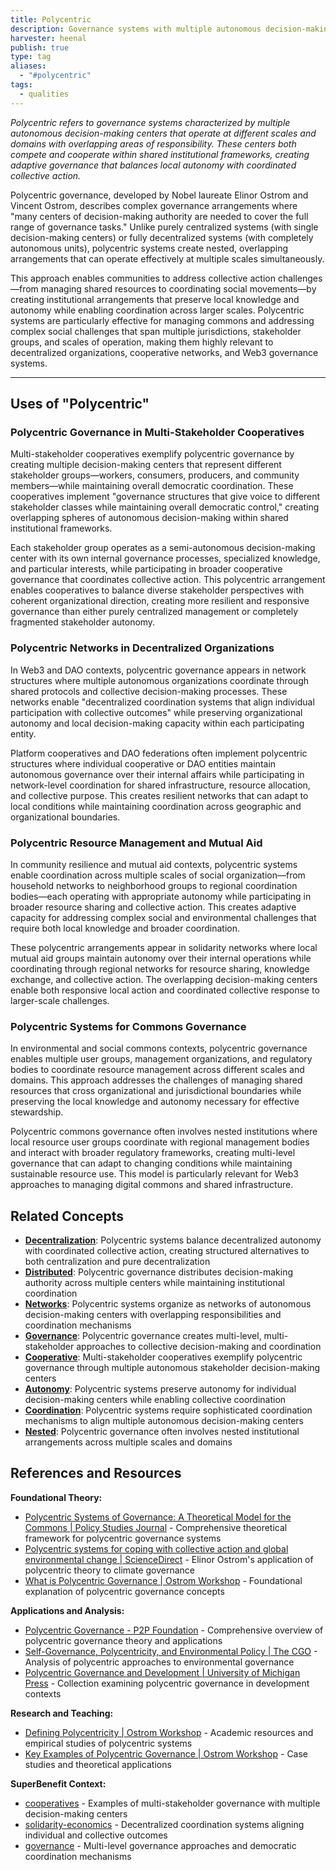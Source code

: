 ```yaml
---
title: Polycentric
description: Governance systems with multiple autonomous decision-making centers operating at different scales with overlapping responsibilities, enabling both local autonomy and coordinated collective action
harvester: heenal
publish: true
type: tag
aliases:
  - "#polycentric"
tags:
  - qualities
---
```


*Polycentric refers to governance systems characterized by multiple autonomous decision-making centers that operate at different scales and domains with overlapping areas of responsibility. These centers both compete and cooperate within shared institutional frameworks, creating adaptive governance that balances local autonomy with coordinated collective action.*

Polycentric governance, developed by Nobel laureate Elinor Ostrom and Vincent Ostrom, describes complex governance arrangements where "many centers of decision-making authority are needed to cover the full range of governance tasks." Unlike purely centralized systems (with single decision-making centers) or fully decentralized systems (with completely autonomous units), polycentric systems create nested, overlapping arrangements that can operate effectively at multiple scales simultaneously.

This approach enables communities to address collective action challenges—from managing shared resources to coordinating social movements—by creating institutional arrangements that preserve local knowledge and autonomy while enabling coordination across larger scales. Polycentric systems are particularly effective for managing commons and addressing complex social challenges that span multiple jurisdictions, stakeholder groups, and scales of operation, making them highly relevant to decentralized organizations, cooperative networks, and Web3 governance systems.

---

## Uses of "Polycentric"

### Polycentric Governance in Multi-Stakeholder Cooperatives

Multi-stakeholder cooperatives exemplify polycentric governance by creating multiple decision-making centers that represent different stakeholder groups—workers, consumers, producers, and community members—while maintaining overall democratic coordination. These cooperatives implement "governance structures that give voice to different stakeholder classes while maintaining overall democratic control," creating overlapping spheres of autonomous decision-making within shared institutional frameworks.

Each stakeholder group operates as a semi-autonomous decision-making center with its own internal governance processes, specialized knowledge, and particular interests, while participating in broader cooperative governance that coordinates collective action. This polycentric arrangement enables cooperatives to balance diverse stakeholder perspectives with coherent organizational direction, creating more resilient and responsive governance than either purely centralized management or completely fragmented stakeholder autonomy.

### Polycentric Networks in Decentralized Organizations

In Web3 and DAO contexts, polycentric governance appears in network structures where multiple autonomous organizations coordinate through shared protocols and collective decision-making processes. These networks enable "decentralized coordination systems that align individual participation with collective outcomes" while preserving organizational autonomy and local decision-making capacity within each participating entity.

Platform cooperatives and DAO federations often implement polycentric structures where individual cooperative or DAO entities maintain autonomous governance over their internal affairs while participating in network-level coordination for shared infrastructure, resource allocation, and collective purpose. This creates resilient networks that can adapt to local conditions while maintaining coordination across geographic and organizational boundaries.

### Polycentric Resource Management and Mutual Aid

In community resilience and mutual aid contexts, polycentric systems enable coordination across multiple scales of social organization—from household networks to neighborhood groups to regional coordination bodies—each operating with appropriate autonomy while participating in broader resource sharing and collective action. This creates adaptive capacity for addressing complex social and environmental challenges that require both local knowledge and broader coordination.

These polycentric arrangements appear in solidarity networks where local mutual aid groups maintain autonomy over their internal operations while coordinating through regional networks for resource sharing, knowledge exchange, and collective action. The overlapping decision-making centers enable both responsive local action and coordinated collective response to larger-scale challenges.

### Polycentric Systems for Commons Governance

In environmental and social commons contexts, polycentric governance enables multiple user groups, management organizations, and regulatory bodies to coordinate resource management across different scales and domains. This approach addresses the challenges of managing shared resources that cross organizational and jurisdictional boundaries while preserving the local knowledge and autonomy necessary for effective stewardship.

Polycentric commons governance often involves nested institutions where local resource user groups coordinate with regional management bodies and interact with broader regulatory frameworks, creating multi-level governance that can adapt to changing conditions while maintaining sustainable resource use. This model is particularly relevant for Web3 approaches to managing digital commons and shared infrastructure.

## Related Concepts

- **[Decentralization](tags/decentralization.md)**: Polycentric systems balance decentralized autonomy with coordinated collective action, creating structured alternatives to both centralization and pure decentralization
- **[Distributed](tags/distributed.md)**: Polycentric governance distributes decision-making authority across multiple centers while maintaining institutional coordination
- **[Networks](tags/networks.md)**: Polycentric systems organize as networks of autonomous decision-making centers with overlapping responsibilities and coordination mechanisms
- **[Governance](tags/governance.md)**: Polycentric governance creates multi-level, multi-stakeholder approaches to collective decision-making and coordination
- **[Cooperative](tags/cooperative.md)**: Multi-stakeholder cooperatives exemplify polycentric governance through multiple autonomous stakeholder decision-making centers
- **[Autonomy](tags/autonomy.md)**: Polycentric systems preserve autonomy for individual decision-making centers while enabling collective coordination
- **[Coordination](tags/coordination.md)**: Polycentric systems require sophisticated coordination mechanisms to align multiple autonomous decision-making centers
- **[Nested](tags/nested.md)**: Polycentric governance often involves nested institutional arrangements across multiple scales and domains

## References and Resources

**Foundational Theory:**
- [Polycentric Systems of Governance: A Theoretical Model for the Commons | Policy Studies Journal](https://onlinelibrary.wiley.com/doi/10.1111/psj.12212) - Comprehensive theoretical framework for polycentric governance systems
- [Polycentric systems for coping with collective action and global environmental change | ScienceDirect](https://www.sciencedirect.com/science/article/abs/pii/S0959378010000634) - Elinor Ostrom's application of polycentric theory to climate governance
- [What is Polycentric Governance | Ostrom Workshop](https://ostromworkshop.indiana.edu/courses-teaching/teaching-tools/polycentric-goverance/what-is-pg.html) - Foundational explanation of polycentric governance concepts

**Applications and Analysis:**
- [Polycentric Governance - P2P Foundation](https://wiki.p2pfoundation.net/Polycentric_Governance) - Comprehensive overview of polycentric governance theory and applications
- [Self-Governance, Polycentricity, and Environmental Policy | The CGO](https://www.thecgo.org/books/the-environmental-optimism-of-elinor-ostrom/chapter-2-self-governance-polycentricity-and-environmental-policy/) - Analysis of polycentric approaches to environmental governance
- [Polycentric Governance and Development | University of Michigan Press](https://press.umich.edu/Books/P/Polycentric-Governance-and-Development) - Collection examining polycentric governance in development contexts

**Research and Teaching:**
- [Defining Polycentricity | Ostrom Workshop](https://ostromworkshop.indiana.edu/courses-teaching/teaching-tools/polycentric-goverance/polycentricity.html) - Academic resources and empirical studies of polycentric systems
- [Key Examples of Polycentric Governance | Ostrom Workshop](https://ostromworkshop.indiana.edu/courses-teaching/teaching-tools/polycentric-goverance/key-examples.html) - Case studies and theoretical applications

**SuperBenefit Context:**
- [cooperatives](tags/cooperatives.md) - Examples of multi-stakeholder governance with multiple decision-making centers
- [solidarity-economics](tags/solidarity-economics.md) - Decentralized coordination systems aligning individual and collective outcomes
- [governance](tags/governance.md) - Multi-level governance approaches and democratic coordination mechanisms